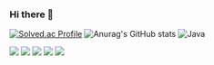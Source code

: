 ### Hi there 👋

[![Solved.ac Profile](http://mazassumnida.wtf/api/v2/generate_badge?boj=ho_0214)](https://solved.ac/ho_0214)
![Anurag's GitHub stats](https://github-readme-stats.vercel.app/api?username=yhj0214&theme=blue-green&show_icons=true)
![Java](https://img.shields.io/badge/-Java-05122A?style=flat&logo=Java)&nbsp;
<div>
    
  <img src="https://img.shields.io/badge/html5-000030?style=flat&logo=html5&logoColor=E34F26">
  <img src="https://img.shields.io/badge/css-000030?style=flat&logo=css3&logoColor=E34F26">
  <img src="https://img.shields.io/badge/html5-000030?style=flat&logo=html5&logoColor=E34F26">
  <img src="https://img.shields.io/badge/html5-000030?style=flat&logo=html5&logoColor=E34F26">
  <img src="https://img.shields.io/badge/html5-000030?style=flat&logo=html5&logoColor=E34F26">
</div>
<!--
**yhj0214/yhj0214** is a ✨ _special_ ✨ repository because its `README.md` (this file) appears on your GitHub profile.
hi
Here are some ideas to get you started:

- 🔭 I’m currently working on ...
- 🌱 I’m currently learning ...
- 👯 I’m looking to collaborate on ...
- 🤔 I’m looking for help with ...
- 💬 Ask me about ...
- 📫 How to reach me: ...
- 😄 Pronouns: ...
- ⚡ Fun fact: ...
-->
